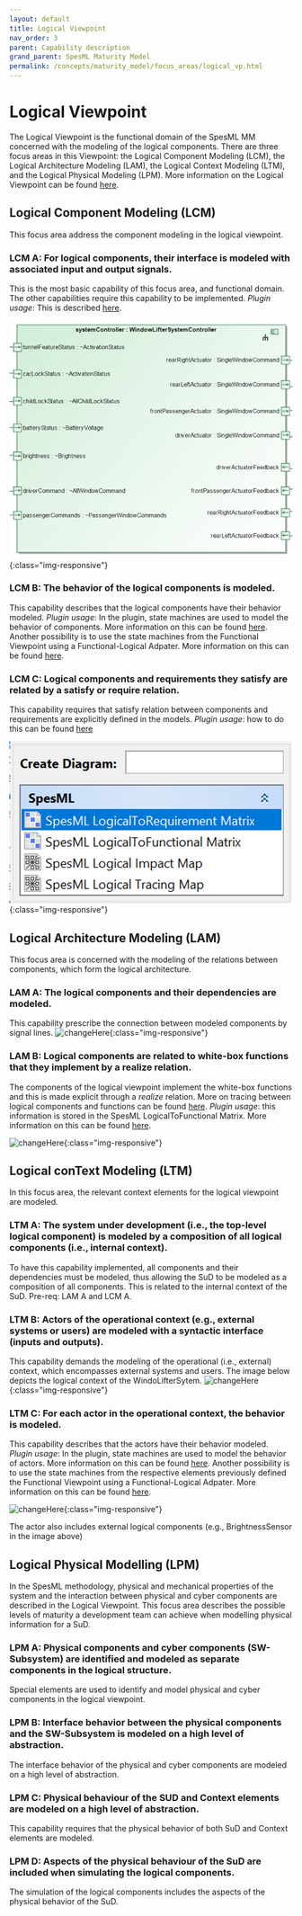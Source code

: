 ```yaml
---
layout: default
title: Logical Viewpoint
nav_order: 3
parent: Capability description
grand_parent: SpesML Maturity Model
permalink: /concepts/maturity_model/focus_areas/logical_vp.html
---
```

# Logical Viewpoint
The Logical Viewpoint is the functional domain of the SpesML MM concerned with the modeling of the logical components. There are three focus areas in this Viewpoint: the Logical Component Modeling (LCM), the Logical Architecture Modeling (LAM), the Logical Context Modeling (LTM), and the Logical Physical Modeling (LPM). More information on the Logical Viewpoint can be found [here](https://spesml.github.io/concepts/modeling_framework/logical_viewpoint.html).

## Logical Component Modeling (LCM)
This focus area address the component modeling in the logical viewpoint.

### LCM A: For logical components, their interface is modeled with associated input and output signals. 
This is the most basic capability of this focus area, and functional domain. The other capabilities require this capability to be implemented. *Plugin usage*: This is described [here](https://spesml.github.io/plugin/logical_viewpoint.html#how-to-model).

![changeHere](../images/lcma-example.png){:class="img-responsive"}

### LCM B: The behavior of the logical components is modeled.  
This capability describes that the logical components have their behavior modeled. *Plugin usage*: In the plugin, state machines are used to model the behavior of components. More information on this can be found [here](https://spesml.github.io/plugin/state_machines.html). Another possibility is to use the state machines from the Functional Viewpoint using a Functional-Logical Adpater. More information on this can be found [here](https://spesml.github.io/plugin/logical_viewpoint.html#functional-logical-adapter).

### LCM C: Logical components and requirements they satisfy are related by a satisfy or require relation.
This capability requires that satisfy relation between  components and requirements are explicitly defined in the models. *Plugin usage*: how to do this can be found [here](https://spesml.github.io/plugin/logical_viewpoint.html#spesml-logicaltorequirement-matrix)

![changeHere](../images/lcmc-example.png){:class="img-responsive"}

## Logical Architecture Modeling (LAM)
This focus area is concerned with the modeling of the relations between components, which form the logical architecture.

### LAM A: The logical components and their dependencies are modeled.
This capability prescribe the connection between modeled components by signal lines. 
![changeHere](/images/lama-example.png){:class="img-responsive"}

### LAM B: Logical components are related to white-box functions that they implement by a realize relation.
The components of the logical viewpoint implement the white-box functions and this is made explicit through a *realize* relation. More on tracing between logical components and functions can be found [here](https://spesml.github.io/concepts/modeling_framework/functional_viewpoint.html#tracing-between-functions-and-elements-of-the-logical-viewpoint).
*Plugin usage*: this information is stored in the SpesML LogicalToFunctional Matrix. More information on this can be found [here](https://spesml.github.io/plugin/logical_viewpoint.html#spesml-logicaltofunctional-matrix).

![changeHere](/images/lamb-example.png){:class="img-responsive"}

## Logical conText Modeling (LTM)
In this focus area, the relevant context elements for the logical viewpoint are modeled.

### LTM A: The system under development (i.e., the top-level logical component) is modeled by a composition of all logical components (i.e., internal context).
To have this capability implemented, all components and their dependencies must be modeled, thus allowing the SuD to be modeled as a composition of all components. This is related to the internal context of the SuD. 
Pre-req: LAM A and LCM A.

### LTM B: Actors of the operational context (e.g., external systems or users) are modeled with a syntactic interface (inputs and outputs).  
This capability demands the modeling of the operational (i.e., external) context, which encompasses external systems and users. The image below depicts the logical context of the WindoLifterSytem.
![changeHere](/images/ltmb-example.png){:class="img-responsive"}

### LTM C: For each actor in the operational context, the behavior is modeled.
This capability describes that the actors have their behavior modeled. *Plugin usage*: In the plugin, state machines are used to model the behavior of actors. More information on this can be found [here](https://spesml.github.io/plugin/state_machines.html). Another possibility is to use the state machines from the respective elements previously defined the Functional Viewpoint using a Functional-Logical Adpater. More information on this can be found [here](https://spesml.github.io/plugin/logical_viewpoint.html#functional-logical-adapter).

![changeHere](/images/ltmc-example.png){:class="img-responsive"}

The actor also includes external logical components (e.g., BrightnessSensor in the image above)


## Logical Physical Modelling (LPM)  
In the SpesML methodology, physical and mechanical properties of the system and the interaction between physical and cyber components are described in the Logical Viewpoint. This focus area describes the possible levels of maturity a development team can achieve when modelling physical information for a SuD. 

### LPM A: Physical components and cyber components (SW-Subsystem) are identified and modeled as separate components in the logical structure.
Special elements are used to identify and model physical and cyber components in the logical viewpoint.
  
### LPM B: Interface behavior between the physical components and the SW-Subsystem is modeled on a high level of abstraction.
The interface behavior of the physical and cyber components are modeled on a high level of abstraction.


### LPM C: Physical behaviour of the SUD and Context elements are modeled on a high level of abstraction.  
This capability requires that the physical behavior of both SuD and Context elements are modeled.


### LPM D: Aspects of the physical behaviour of the SuD are included when simulating the logical components.
The simulation of the logical components includes the aspects of the physical behavior of the SuD.
